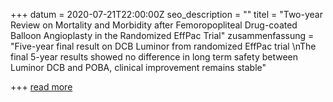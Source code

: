 +++
datum = 2020-07-21T22:00:00Z
seo_description = ""
titel = "Two-year Review on Mortality and Morbidity after Femoropopliteal Drug-coated Balloon Angioplasty in the Randomized EffPac Trial"
zusammenfassung = "Five-year final result on DCB Luminor from randomized EffPac trial  \nThe final 5-year results showed no difference in long term safety between Luminor DCB and POBA, clinical improvement remains stable"

+++
[read more](/uploads/2022/09/26/effpac-5-year-ppt-eng.pdf "read more")